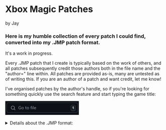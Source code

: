 # Xbox Magic Patches
by Jay

### Here is my humble collection of every patch I could find, converted into my .JMP patch format.
It's a work in progress.

Every .JMP patch that I create is typically based on the work of others, and all patches subsequently credit those authors both in the file name and the "author=" line within.
All patches are provided as-is, many are untested as of writing this. If you are an author of a patch and want credit, let me know!

I've organised patches by the author's handle, so if you're looking for something quickly use the search feature and start typing the game title:

![search](https://github.com/JayYardley/Magic-Patches-by-Jay/blob/main/search.PNG?raw=true)

<Details>
  <summary>Details about the .JMP format:</summary>
      Jay's Magic Patch (.JMP) is a patch file format that allows the HEX code patching of any Xbox ".XBE" executable file via my online patching tool Jay's Magic Patcher: https://www.jayxbox.com/retail-game-modification/jays-magic-patcher
The patch file is human-readable via any text editor.

#### Here is what the contents of a .JMP file looks like, let's start with the headers:

+ >#Jay's Magic Patcher (www.jayxbox.com)
+ >system=Xbox
+ >game-title=Cool game
+ >region=NTSC
+ >version=56550041 (VU-065)
+ >author=Jay
+ >notes=This patch is awesome

Any relevant information MUST be added after the "=" sign for each header. Headers can be blank but must not be removed.

#### Below the headers are "Patch Records" and must initially be commented with a "#". The comment line separates these 2 records.

+ >#This patch record does nothing
+ >AABBCCDD
+ >AABBCCDD
+ >#This next patch record definitely does something
+ >AABBCCCDD
+ >DDCCBBAA

The first line of a patch record (exluding the comment line), dictates the HEX value to "find". The second line is the HEX value that goes in it's place, effectively replacing the original data.

Patch records can theoretically go on forever, however my patcher can realistically only handle about 200. If your patch requires more than 100 records then it is probably a bad patch. Most clean patches require about 1 to 6 patch records.
If you were looking to create a .JMP file, download one from here and recycle the formatting I use.
</details>
